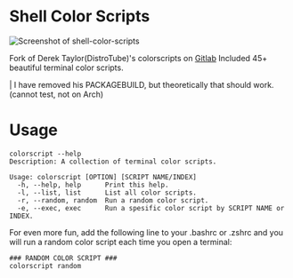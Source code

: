 
# Shell Color Scripts

![Screenshot of shell-color-scripts](https://gitlab.com/dwt1/dotfiles/raw/master/.screenshots/dotfiles12.png)

Fork of Derek Taylor(DistroTube)'s colorscripts on [Gitlab](https://gitlab.com/dwt1/shell-color-scripts)
Included 45+ beautiful terminal color scripts.

| I have removed his PACKAGEBUILD, but theoretically that should work.(cannot test, not on Arch)

# Usage

    colorscript --help
    Description: A collection of terminal color scripts.

    Usage: colorscript [OPTION] [SCRIPT NAME/INDEX]
      -h, --help, help    	Print this help.
      -l, --list, list    	List all color scripts.
      -r, --random, random	Run a random color script.
      -e, --exec, exec    	Run a spesific color script by SCRIPT NAME or INDEX.

For even more fun, add the following line to your .bashrc or .zshrc and you will run a random color script each time you open a terminal:

	### RANDOM COLOR SCRIPT ###
	colorscript random
